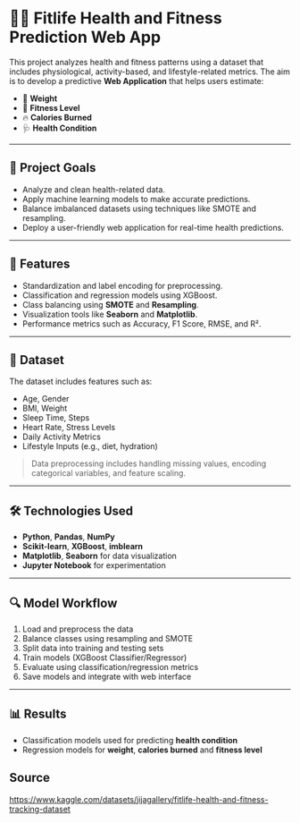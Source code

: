 # 🏋️‍♂️ Fitlife Health and Fitness Prediction Web App

This project analyzes health and fitness patterns using a dataset that includes physiological, activity-based, and lifestyle-related metrics. The aim is to develop a predictive **Web Application** that helps users estimate:

- 🔢 **Weight**
- 💪 **Fitness Level**
- 🔥 **Calories Burned**
- 🩺 **Health Condition**

---

## 🚀 Project Goals

- Analyze and clean health-related data.
- Apply machine learning models to make accurate predictions.
- Balance imbalanced datasets using techniques like SMOTE and resampling.
- Deploy a user-friendly web application for real-time health predictions.

---

## 🧠 Features

- Standardization and label encoding for preprocessing.
- Classification and regression models using XGBoost.
- Class balancing using **SMOTE** and **Resampling**.
- Visualization tools like **Seaborn** and **Matplotlib**.
- Performance metrics such as Accuracy, F1 Score, RMSE, and R².

---

## 📂 Dataset

The dataset includes features such as:

- Age, Gender
- BMI, Weight
- Sleep Time, Steps
- Heart Rate, Stress Levels
- Daily Activity Metrics
- Lifestyle Inputs (e.g., diet, hydration)

> Data preprocessing includes handling missing values, encoding categorical variables, and feature scaling.

---

## 🛠️ Technologies Used

- **Python**, **Pandas**, **NumPy**
- **Scikit-learn**, **XGBoost**, **imblearn**
- **Matplotlib**, **Seaborn** for data visualization
- **Jupyter Notebook** for experimentation

---

## 🔍 Model Workflow

1. Load and preprocess the data
2. Balance classes using resampling and SMOTE
3. Split data into training and testing sets
4. Train models (XGBoost Classifier/Regressor)
5. Evaluate using classification/regression metrics
6. Save models and integrate with web interface

---

## 📊 Results

- Classification models used for predicting **health condition** 
- Regression models for **weight**, **calories burned** and **fitness level**

## Source
https://www.kaggle.com/datasets/jijagallery/fitlife-health-and-fitness-tracking-dataset
